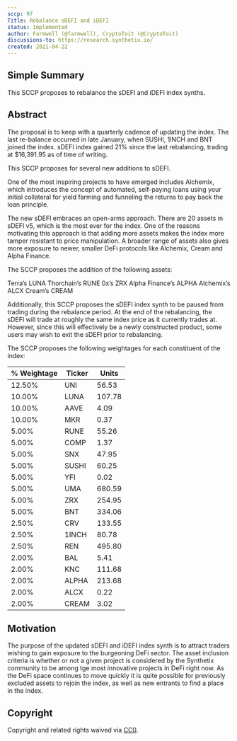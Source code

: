 ```yaml
---
sccp: 97
Title: Rebalance sDEFI and iDEFI
status: Implemented
author: Farmwell (@farmwell), CryptoToit (@CryptoToit)
discussions-to: https://research.synthetix.io/
created: 2021-04-22
---
```


<!--You can leave these HTML comments in your merged SIP and delete the visible duplicate text guides, they will not appear and may be helpful to refer to if you edit it again. This is the suggested template for new SCCPs. Note that an SCCP number will be assigned by an editor. When opening a pull request to submit your SCCP, please use an abbreviated title in the filename, `sccp-draft_title_abbrev.md`. The title should be 44 characters or less.-->

## Simple Summary

<!--"If you can't explain it simply, you don't understand it well enough." Provide a simplified and layman-accessible explanation of the SCCP.-->

This SCCP proposes to rebalance the sDEFI and iDEFI index synths. 

## Abstract

<!--A short (~200 word) description of the variable change proposed.-->

The proposal is to keep with a quarterly cadence of updating the index. The last re-balance occurred in late January, when SUSHI, 1INCH and BNT joined the index. sDEFI index gained 21% since the last rebalancing, trading at $16,391.95 as of time of writing. 

This SCCP proposes for several new additions to sDEFI. 

One of the most inspiring projects to have emerged includes Alchemix, which introduces the concept of automated, self-paying loans using your initial collateral for yield farming and funneling the returns to pay back the loan principle. 

The new sDEFI embraces an open-arms approach. There are 20 assets in sDEFI v5, which is the most ever for the index. One of the reasons motivating this approach is that adding more assets makes the index more tamper resistant to price manipulation. A broader range of assets also gives more exposure to newer, smaller DeFi protocols like Alchemix, Cream and Alpha Finance. 

The SCCP proposes the addition of the following assets: 

Terra’s LUNA
Thorchain’s RUNE
0x’s ZRX
Alpha Finance’s ALPHA
Alchemix’s ALCX
Cream’s CREAM

Additionally, this SCCP proposes the sDEFI index synth to be paused from trading during the rebalance period. At the end of the rebalancing, the sDEFI will trade at roughly the same index price as it currently trades at. However, since this will effectively be a newly constructed product, some users may wish to exit the sDEFI prior to rebalancing.

The SCCP proposes the following weightages for each constituent of the index:

| % Weightage | Ticker | Units   |
| ----------- | ------ | ------- |
| 12.50%      | UNI   | 56.53   |
| 10.00%      | LUNA   | 107.78   |
| 10.00%      | AAVE    | 4.09  |
| 10.00%      | MKR    | 0.37    |
| 5.00%        | RUNE    | 55.26    |
| 5.00%        | COMP    | 1.37 |
| 5.00%        | SNX  | 47.95   |
| 5.00%        | SUSHI   | 60.25    |
| 5.00%        | YFI    | 0.02   |
| 5.00%        | UMA    | 680.59  |
| 5.00%        | ZRX    | 254.95  |
| 5.00%        | BNT    | 334.06  |
| 2.50%        | CRV  | 133.55 |
| 2.50%        | 1INCH | 80.78 |
| 2.50%        | REN | 495.80 |
| 2.00%        | BAL    | 5.41   |
| 2.00%        | KNC  | 111.68   |
| 2.00%        | ALPHA    | 213.68   |
| 2.00%        | ALCX | 0.22 |
| 2.00%        | CREAM | 3.02 |

## Motivation

<!--The motivation is critical for SCCPs that want to update variables within Synthetix. It should clearly explain why the existing variable is not incentive aligned. SCCP submissions without sufficient motivation may be rejected outright.-->

The purpose of the updated sDEFI and iDEFI index synth is to attract traders wishing to gain exposure to the burgeoning DeFi sector. The asset inclusion criteria is whether or not a given project is considered by the Synthetix community to be among tge most innovative projects in DeFi right now. As the DeFi space continues to move quickly it is quite possible for previously excluded assets to rejoin the index, as well as new entrants to find a place in the index.

## Copyright

Copyright and related rights waived via [CC0](https://creativecommons.org/publicdomain/zero/1.0/).
